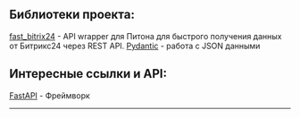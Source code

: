 ## Библиотеки проекта:

[fast_bitrix24](https://github.com/leshchenko1979/fast_bitrix24 "fast_bitrix24") - API wrapper для Питона для быстрого получения данных от Битрикс24 через REST API. [Pydantic](https://pydantic-docs.helpmanual.io/ "Pydantic") - работа с JSON данными

## Интересные ссылки и API:

[FastAPI](https://fastapi.tiangolo.com/ "FastAPI") - Фреймворк
<br>

---



